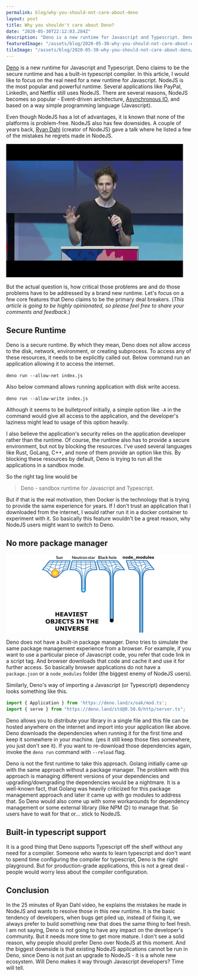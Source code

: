 ```yaml
---
permalink: blog/why-you-should-not-care-about-deno
layout: post
title: Why you shouldn't care about Deno?
date: "2020-05-30T22:12:03.284Z"
description: "Deno is a new runtime for Javascript and Typescript. Deno claims to be a secure runtime and has a built-in typescript compiler. In this article, I would like to focus on the real need for a new runtime for Javascript."
featuredImage: "/assets/blog/2020-05-30-why-you-should-not-care-about-deno/deno_featured.jpg"
tileImage: "/assets/blog/2020-05-30-why-you-should-not-care-about-deno/deno.png"
---
```


[Deno](https://deno.land/) is a new runtime for Javascript and Typescript. Deno claims to be the secure runtime and has a built-in typescript compiler. In this article, I would like to focus on the real need for a new runtime for Javascript. NodeJS is the most popular and powerful runtime. Several applications like PayPal, LinkedIn, and Netflix still uses NodeJS. There are several reasons, NodeJS becomes so popular - Event-driven architecture, [Asynchronous IO](https://www.jawahar.tech/blog/javascript-asynchronous-programming), and based on a way simple programming language (Javascript). 

Even though NodeJS has a lot of advantages, it is known that none of the platforms is problem-free. NodeJS also has few downsides. A couple of years back, [Ryan Dahl](https://github.com/ry) (creator of NodeJS) gave a talk where he listed a few of the mistakes he regrets made in NodeJS. 

[![10 Things I Regret About Node.js - Ryan Dahl - JSConf EU](/assets/blog/2020-05-30-why-you-should-not-care-about-deno/video_thumbnail.jpg)](http://www.youtube.com/watch?v=M3BM9TB-8yA "10 Things I Regret About Node.js - Ryan Dahl - JSConf EU")

But the actual question is, how critical those problems are and do those problems have to be addressed by a brand new runtime. Let's focus on a few core features that Deno claims to be the primary deal breakers. (*This article is going to be highly opinionated, so please feel free to share your comments and feedback.*)

## Secure Runtime

Deno is a secure runtime. By which they mean, Deno does not allow access to the disk, network, environment, or creating subprocess. To access any of these resources, it needs to be explicitly called out. Below command run an application allowing it to access the internet.

`deno run --allow-net index.js`

Also below command allows running application with disk write access.

`deno run --allow-write index.js`

Although it seems to be bulletproof initially, a simple option like `-A` in the command would give all access to the application, and the developer's laziness might lead to usage of this option heavily.

I also believe the application's security relies on the application developer rather than the runtime. Of course, the runtime also has to provide a secure environment, but not by blocking the resources. I've used several languages like Rust, GoLang, C++, and none of them provide an option like this. By blocking these resources by default, Deno is trying to run all the applications in a sandbox mode. 

So the right tag line would be 
> Deno - sandbox runtime for Javascript and Typescript. 
 
 But if that is the real motivation, then Docker is the technology that is trying to provide the same experience for years. If I don't trust an application that I downloaded from the internet, I would rather run it in a docker container to experiment with it. So basically this feature wouldn't be a great reason, why NodeJS users might want to switch to Deno.

## No more package manager

![Node Modules](/assets/blog/2020-05-30-why-you-should-not-care-about-deno/node_modules.png "Node Modules")

Deno does not have a built-in package manager. Deno tries to simulate the same package management experience from a browser. For example, if you want to use a particular piece of Javascript code, you refer that code link in a script tag. And browser downloads that code and cache it and use it for further access. So basically browser applications do not have a `package.json` or a `node_modules` folder (the biggest enemy of NodeJS users).

Similarly, Deno's way of importing a Javascript (or Typescript) dependency looks something like this.

```javascript
import { Application } from 'https://deno.land/x/oak/mod.ts';
import { serve } from "https://deno.land/std@0.50.0/http/server.ts";
```

Deno allows you to distribute your library in a single file and this file can be hosted anywhere on the internet and import into your application like above. Deno downloads the dependencies when running it for the first time and keep it somewhere in your machine. (yes it still keep those files somewhere, you just don't see it). If you want to re-download those dependencies again, invoke the `deno run` command with `--reload` flag. 

Deno is not the first runtime to take this approach. Golang initially came up with the same approach without a package manager. The problem with this approach is managing different versions of your dependencies and upgrading/downgrading the dependencies would be a nightmare. It is a well-known fact, that Golang was heavily criticized for this package management approach and later it came up with go modules to address that. So Deno would also come up with some workarounds for dependency management or some external library (like NPM 😊) to manage that. So users have to wait for that or... stick to NodeJS.

## Built-in typescript support

It is a good thing that Deno supports Typescript off the shelf without any need for a compiler. Someone who wants to learn typescript and don't want to spend time configuring the compiler for typescript, Deno is the right playground. But for production-grade applications, this is not a great deal - people would worry less about the compiler configuration.

## Conclusion

In the 25 minutes of Ryan Dahl video, he explains the mistakes he made in NodeJS and wants to resolve those in this new runtime. It is the basic tendency of developers, when bugs get piled up, instead of fixing it, we always prefer to build something new that does the same thing to feel fresh. I am not saying, Deno is not going to have any impact on the developer's community. But it needs more time to get more mature. I don't see a solid reason, why people should prefer Deno over NodeJS at this moment. And the biggest downside is that existing NodeJS applications cannot be run in Deno, since Deno is not just an upgrade to NodeJS - it is a whole new ecosystem. Will Deno makes it way through Javascript developers? Time will tell.




